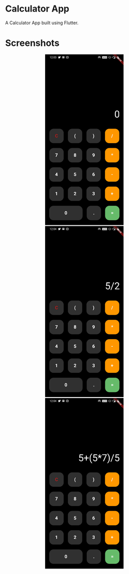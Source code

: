 # Calculator App
A Calculator App built using Flutter.

# Screenshots
<p align="center">
  <img src="https://github.com/hrishikeshmane/Calculator-App-Flutter/blob/master/Screenshot_20200421-120338.jpg" width="250" hspace="4">
  <img src="https://github.com/hrishikeshmane/Calculator-App-Flutter/blob/master/Screenshot_20200421-120406.jpg" width="250" hspace="4">
  <img src="https://github.com/hrishikeshmane/Calculator-App-Flutter/blob/master/Screenshot_20200421-120427.jpg" width="250" hspace="4">
</p>
